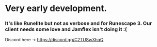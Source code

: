 # Very early development.

### It's like Runelite but not as verbose and for Runescape 3. Our client needs some love and Jamflex isn't doing it :(

Discord here -> https://discord.gg/C2TUSwXhqQ